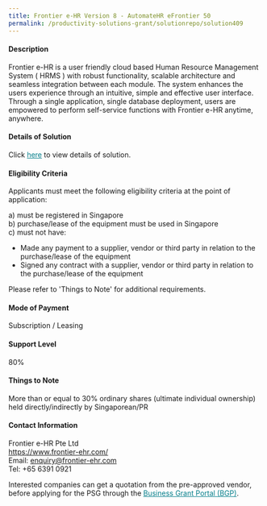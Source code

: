 ```yaml
---
title: Frontier e-HR Version 8 - AutomateHR eFrontier 50
permalink: /productivity-solutions-grant/solutionrepo/solution409
---
```


#### Description

Frontier e-HR is a user friendly cloud based Human Resource Management System ( HRMS ) with robust functionality, scalable architecture and seamless integration between each module. The system enhances the users experience through an intuitive, simple and effective user interface. Through a single application, single database deployment, users are empowered to perform self-service functions with Frontier e-HR  anytime, anywhere.


#### Details of Solution

Click <a href='https://gb-assist-staging.netlify.app/images/psg/Frontier_e-HR_20200001_Annex_3_20200625142813_Part_2.pdf' style='color:#037e8a'>here</a> to view details of solution.

#### Eligibility Criteria

Applicants must meet the following eligibility criteria at the point of application:

a) must be registered in Singapore <br>
b) purchase/lease of the equipment must be used in Singapore <br>
c) must not have:
- Made any payment to a supplier, vendor or third party in relation to the purchase/lease of the equipment
- Signed any contract with a supplier, vendor or third party in relation to the purchase/lease of the equipment

Please refer to 'Things to Note' for additional requirements.

#### Mode of Payment
Subscription / Leasing

#### Support Level
80%

#### Things to Note
More than or equal to 30% ordinary shares (ultimate individual ownership) held directly/indirectly by Singaporean/PR

#### Contact Information
Frontier e-HR Pte Ltd<br>https://www.frontier-ehr.com/<br>Email: enquiry@frontier-ehr.com<br>Tel: +65 6391 0921

Interested companies can get a quotation from the pre-approved vendor, before applying for the PSG through the <a target='_blank' style='color:#037e8a' href='https://www.businessgrants.gov.sg/'>Business Grant Portal (BGP)</a>.
